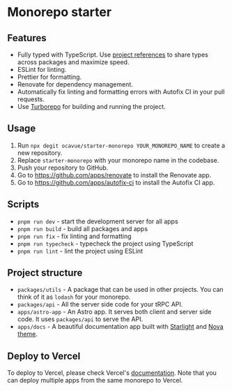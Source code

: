 # Monorepo starter

## Features

- Fully typed with TypeScript. Use [project references](https://typescriptlang.org/docs/handbook/project-references.html) to share types across packages and maximize speed.
- ESLint for linting.
- Prettier for formatting.
- Renovate for dependency management.
- Automatically fix linting and formatting errors with Autofix CI in your pull requests.
- Use [Turborepo](https://turbo.build/) for building and running the project.

## Usage

1. Run `npx degit ocavue/starter-monorepo YOUR_MONOREPO_NAME` to create a new repository.
2. Replace `starter-monorepo` with your monorepo name in the codebase.
3. Push your repository to GitHub.
4. Go to https://github.com/apps/renovate to install the Renovate app.
5. Go to https://github.com/apps/autofix-ci to install the Autofix CI app.

## Scripts

- `pnpm run dev` - start the development server for all apps
- `pnpm run build` - build all packages and apps
- `pnpm run fix` - fix linting and formatting
- `pnpm run typecheck` - typecheck the project using TypeScript
- `pnpm run lint` - lint the project using ESLint

## Project structure

- `packages/utils` - A package that can be used in other projects. You can think of it as `lodash` for your monorepo.
- `packages/api` - All the server side code for your tRPC API.
- `apps/astro-app` - An Astro app. It serves both client and server side code. It uses `packages/api` to serve the API.
- `apps/docs` - A beautiful documentation app built with [Starlight](https://starlight.astro.build/) and [Nova theme](https://github.com/ocavue/starlight-theme-nova).

## Deploy to Vercel

To deploy to Vercel, please check Vercel's [documentation](https://vercel.com/docs/monorepos). Note that you can deploy multiple apps from the same monorepo to Vercel.
